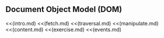 ## Document Object Model (DOM)

<<(intro.md)
<<(fetch.md)
<<(traversal.md)
<<(manipulate.md)
<<(content.md)
<<(exercise.md)
<<(events.md)
